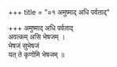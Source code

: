 +++
title = "०१ अमुष्माद् अधि पर्वताद्"

+++
अमुष्माद् अधि पर्वताद्  
अवत्कम् असि भेषजम् ।  
भेषजं सुभेषजं  
यत् ते कृणोमि भेषजम् ॥